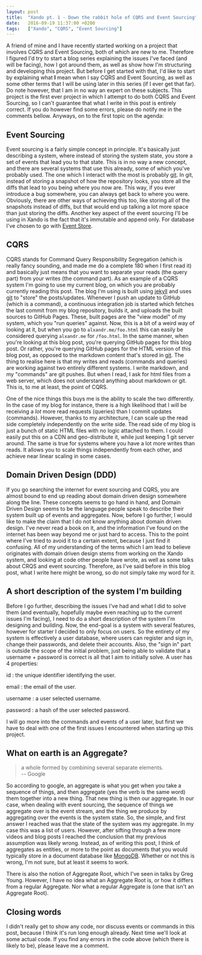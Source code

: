 ```yaml
---
layout: post
title:  "Xando pt. 1 - Down the rabbit hole of CQRS and Event Sourcing"
date:   2016-09-19 11:37:00 +0200
tags:   ["Xando", "CQRS", "Event Sourcing"]
---
```


A friend of mine and I have recently started working on a project that involves CQRS and Event Sourcing, both of which are new to me. Therefore I figured I'd try to start a blog series explaining the issues I've faced (and will be facing), how I got around them, as well as show how I'm structuring and developing this project. But before I get started with that, I'd like to start by explaining what **I** mean when I say CQRS and Event Sourcing, as well as some other terms that I will be using later in this series (if I ever get that far). Do note however, that I am in no way an expert on these subjects. This project is the first ever project in which I attempt to do both CQRS and Event Sourcing, so I can't guarantee that what I write in this post is entirely correct. If you do however find some errors, please do notify me in the comments bellow. Anyways, on to the first topic on the agenda:

## Event Sourcing
Event sourcing is a fairly simple concept in principle. It's basically just describing a system, where instead of storing the system state, you store a set of events that lead you to that state. This is in no way a new concept, and there are several systems that use this already, some of which you've probably used. The one which I interact with the most is probably [git][git]. In git, instead of storing a snapshot of how the repository looks, you store all the diffs that lead to you being where you now are. This way, if you ever introduce a bug somewhere, you can always get back to where you were. Obviously, there are other ways of achieving this too, like storing all of the snapshots instead of diffs, but that would end up talking a lot more space than just storing the diffs. Another key aspect of the event sourcing I'll be using in Xando is the fact that it's immutable and append only. For database I've chosen to go with [Event Store][eventstore].

## CQRS
CQRS stands for Command Query Responsibility Segregation (which is really fancy sounding, and made me do a complete 180 when I first read it) and basically just means that you want to separate your reads (the query part) from your writes (the command part). As an example of a CQRS system I'm going to use my current blog, on which you are probably currently reading this post. The blog I'm using is built using [jekyll][jekyll] and uses [git][git] to "store" the posts/updates. Whenever I push an update to GitHub (which is a command), a continuous integration job is started which fetches the last commit from my blog repository, builds it, and uploads the built sources to GitHub Pages. These, built pages are the "view model" of my system, which you "run queries" against. Now, this is a bit of a weird way of looking at it, but when you go to `alxandr.me/foo.html` this can easily be considered querying `alxandr.me` for `/foo.html`. In the same manner, when you're looking at this blog post, you're querying GitHub pages for this blog post. Or rather, you're querying GitHub pages for the HTML version of this blog post, as opposed to the markdown content that's stored in [git][git]. The thing to realise here is that my writes and reads (commands and queries) are working against two entirely different systems. I write markdown, and my "commands" are git pushes. But when I read, I ask for html files from a web server, which does not understand anything about markdown or git. This is, to me at least, the point of CQRS.

One of the nice things this buys me is the ability to scale the two differently. In the case of my blog for instance, there is a high likelihood that I will be receiving a *lot* more read requests (queries) than I commit updates (commands). However, thanks to my architecture, I can scale up the read side completely independently on the write side. The read side of my blog is just a bunch of static HTML files with no logic attached to them. I could easily put this on a CDN and geo-distribute it, while just keeping 1 git server around. The same is true for systems where you have a lot more writes than reads. It allows you to scale things independently from each other, and achieve near linear scaling in some cases.

## Domain Driven Design (DDD)
If you go searching the internet for event sourcing and CQRS, you are almost bound to end up reading about domain driven design somewhere along the line. These concepts seems to go hand in hand, and Domain Driven Design seems to be the language people speak to describe their system built up of events and aggregates. Now, before I go further, I would like to make the claim that I do not know anything about domain driven design. I've never read a book on it, and the information I've found on the internet has been way beyond me or just hard to access. This to the point where I've tried to avoid it to a certain extent, because I just find it confusing. All of my understanding of the terms which I am lead to believe originates with domain driven design stems from working on the Xando system, and looking at code other people have wrote, as well as some talks about CRQS and event sourcing. Therefore, as I've said before in this blog post, what I write here might be wrong, so do not simply take my word for it.

## A short description of the system I'm building
Before I go further, describing the issues I've had and what I did to solve them (and eventually, hopefully maybe even reaching up to the current issues I'm facing), I need to do a short description of the system I'm designing and building. Now, the end-goal is a system with several features, however for starter I decided to only focus on users. So the entirety of my system is effectively a user database, where users can register and sign in, change their passwords, and delete their accounts. Also, the "sign in" part is outside the scope of the initial problem, just being able to validate that a username + password is correct is all that I aim to initially solve. A user has 4 properties:

id
: the unique identifier identifying the user.

email
: the email of the user.

username
: a user selected username.

password
: a hash of the user selected password.

I will go more into the commands and events of a user later, but first we have to deal with one of the first issues I encountered when starting up this project.

## What on earth is an Aggregate?
> a whole formed by combining several separate elements.  
> -- Google

So according to google, an aggregate is what you get when you take a sequence of things, and then aggregate (yes the verb is the same word) them together into a new thing. That new thing is then our aggregate. In our case, when dealing with event sourcing, the sequence of things we aggregate over is the event stream, and the thing we produce by aggregating over the events is the system state. So, the simple, and first answer I reached was that the state of the system was my aggregate. In my case this was a list of users. However, after sifting through a few more videos and blog posts I reached the conclusion that my previous assumption was likely wrong. Instead, as of writing this post, I think of aggregates as entities, or more to the point as documents that you would typically store in a document database like [MongoDB][mongodb]. Whether or not this is wrong, I'm not sure, but at least it seems to work.

There is also the notion of Aggregate Root, which I've seen in talks by Greg Young. However, I have no idea what an Aggregate Root is, or how it differs from a regular Aggregate. Nor what a regular Aggregate is (one that isn't an Aggregate Root).

## Closing words
I didn't really get to show any code, nor discuss events or commands in this post, because I think it's run long enough already. Next time we'll look at some actual code. If you find any errors in the code above (which there is likely to be), please leave me a comment.

[git]: https://git-scm.com/
[eventstore]: https://geteventstore.com/
[jekyll]: https://jekyllrb.com/
[mongodb]: https://www.mongodb.com/